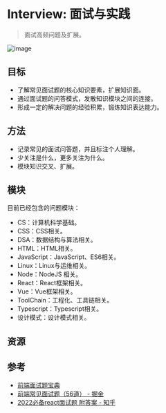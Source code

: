 # Interview: 面试与实践

> 面试高频问题及扩展。

![image](https://cdn.staticaly.com/gh/jonsam-ng/image-hosting@master/2022/image.6r2ewjpqgks0.webp)

## 目标

- 了解常见面试题的核心知识要素，扩展知识面。
- 通过面试题的问答模式，发散知识模块之间的连接。
- 形成一定的解决问题的经验积累，锻炼知识表达能力。

## 方法

- 记录常见的面试问答题，并且标注个人理解。
- 少关注是什么，更多关注为什么。
- 模块知识交叉、扩展。

## 模块

目前已经包含的问题模块：

- CS：计算机科学基础。
- CSS：CSS相关。
- DSA：数据结构与算法相关。
- HTML：HTML相关。
- JavaScript：JavaScript、ES6相关。
- Linux：Linux与运维相关。
- Node：NodeJS 相关。
- React：React框架相关。
- Vue：Vue框架相关。
- ToolChain：工程化、工具链相关。
- Typescript：Typescript相关。
- 设计模式：设计模式相关。

## 资源

## 参考

- [前端面试题宝典](https://fe.ecool.fun/)
- [前端常见面试题（56道） - 掘金](https://juejin.cn/post/7056400571967733774)
- [2022必备react面试题 附答案 - 知乎](https://zhuanlan.zhihu.com/p/442354261)
